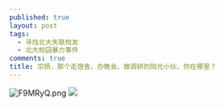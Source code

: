 ```yaml
---
published: true
layout: post
tags:
  - 寻找北大失联校友
  - 北大校园暴力事件
comments: true
title: 宗扬，那个走宿舍、办晚会、做调研的阳光小伙，你在哪里？
---
```


<img src="https://s1.ax1x.com/2018/11/20/F9MRyQ.png" alt="F9MRyQ.png" border="0" />

<img src="https://i.loli.net/2018/11/20/5bf3f365e6090.jpg" />

